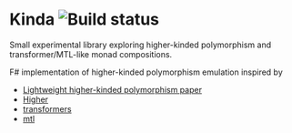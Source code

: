 # Kinda ![Build status](https://github.com/batkot/kinda/actions/workflows/dotnet.yml/badge.svg?event=push)

Small experimental library exploring higher-kinded polymorphism and transformer/MTL-like monad compositions.

F# implementation of higher-kinded polymorphism emulation inspired by
- [Lightweight higher-kinded polymorphism paper](https://www.cl.cam.ac.uk/~jdy22/papers/lightweight-higher-kinded-polymorphism.pdf)
- [Higher](https://github.com/palladin/Higher)
- [transformers](https://hackage.haskell.org/package/transformers)
- [mtl](https://hackage.haskell.org/package/mtl-2.2.2)
